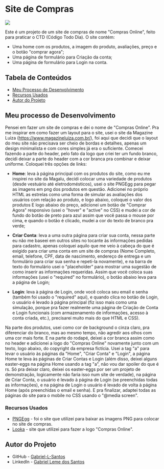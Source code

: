 # Site de Compras

![](./design/desktop-design.png)

Este é um projeto de um site de compras de nome "Compras Online", feito para praticar o CTD (Código Todo Dia). O site contém:

- Uma home com os produtos, a imagem do produto, avaliações, preço e o botão "comprar agora";
- Uma página de formulário para Criação da conta;
- Uma página de formulário para Login na conta.

## Tabela de Conteúdos

- [Meu Processo de Desenvolvimento](#meu-processo-de-desenvolvimento)
- [Recursos Usados](#recursos-usados)
- [Autor do Projeto](#autor-do-projeto)

## Meu processo de Desenvolvimento

Pensei em fazer um site de compras e dei o nome de "Compras Online". Pra me inspirar em como fazer um layout para o site, usei o site da Magazine Luiza (https://www.magazineluiza.com.br/), foi aqui que decidi que o layout do meu site não precisava ser cheio de bordas e detalhes, apenas um design minimalista e com cores simples já era o suficiente. Comecei fazendo a parte do header, pelo fato da logo que criei ter um fundo branco, decidi deixar a parte do header com a cor branca pra combinar e deixar uniforme. Coloquei três opções de links: 

- **Home**: leva à página principal com os produtos do site, como eu me inspirei no site da Magalu, decidi colocar uma variedade de produtos (desde vestuário até eletrodomésticos), usei o site PNGEgg para pegar as imagens em png dos produtos em questão. Adicionei no próprio HTML as estrelas como uma forma de simular as avaliações dos usuários com relação ao produto, e logo abaixo, coloquei o valor dos produtos E logo abaixo do preço, adicionei um botão de "Comprar Agora" responsivo (usei o "hover" e "active" no CSS) e mudei a cor de fundo do botão de preto para azul assim que você passa o mouse por cima, e quando o botão é clicado, mudei a cor do texto de branco pra verde;

- **Criar Conta**: leva a uma outra página para criar sua conta, nessa parte eu não me baseei em outros sites no tocante às informações pedidas para cadastro, apenas coloquei aquilo que me veio à cabeça do que é exigido para criar uma conta em um site de compras (Nome Completo, email, telefone, CPF, data de nascimento, endereço de entrega e um formulário para criar sua senha e repeti-la novamente), e na barra de texto do formulário usei o "placeholder" para mostrar uma sugestão de como inserir as informações requeridas. Assim que você coloca suas informações (usei o "required" no formulário), o botão abaixo leva para a página de Login;

- **Login**: leva à página de Login, onde você coloca seu email e senha (também foi usado o "required" aqui), e quando clica no botão de Login, o usuário é levado à página principal (fiz isso mais como uma simulação, porque pra fazer realmente uma página de Criação de Conta e Login funcionais (com armazenamento de informações, acesso à conta criada, etc.), precisarei muito mais do que HTML e CSS).

Na parte dos produtos, usei como cor de background o cinza claro, pra diferenciar do branco, mas ao mesmo tempo, não agredir aos olhos com uma cor mais forte. E na parte do rodapé, deixei a cor branca assim como no header e adicionei a logo do "Compras Online" novamente junto com um texto, logo abaixo, do copyright da empresa fictícia. Usei a tag "a" para levar o usuário às páginas da "Home", "Criar Conta" e "Login", a página Home te leva às páginas de Criar Contas e Login (além disso, deixei alguns easter-eggs na página Home usando a tag "a", não vou dar spoiler do que é rs. Só pra deixar claro, deixei os easter-eggs por ser um projeto de demonstração, logicamente não faria isso num site de verdade), na página de Criar Conta, o usuário é levado à página de Login (se preenchidas todas as informações), e na página de Login o usuário é levado de volta à página Home (após preenchidas o email e senha). E pra finalizar, adaptei todas as páginas do site para o mobile no CSS usando o "@media screen".

### Recursos Usados

- [PNGEgg](https://www.pngegg.com/pt) - foi o site que utilizei para baixar as imagens PNG para colocar no site de compras.
- [Looka](https://looka.com/) - site que utilizei para fazer a logo "Compras Online".

## Autor do Projeto

- GitHub - [Gabriel-L-Santos](https://github.com/Gabriel-L-Santos)
- LinkedIn - [Gabriel Leme dos Santos](https://www.linkedin.com/in/gabriel-leme-dos-santos/)